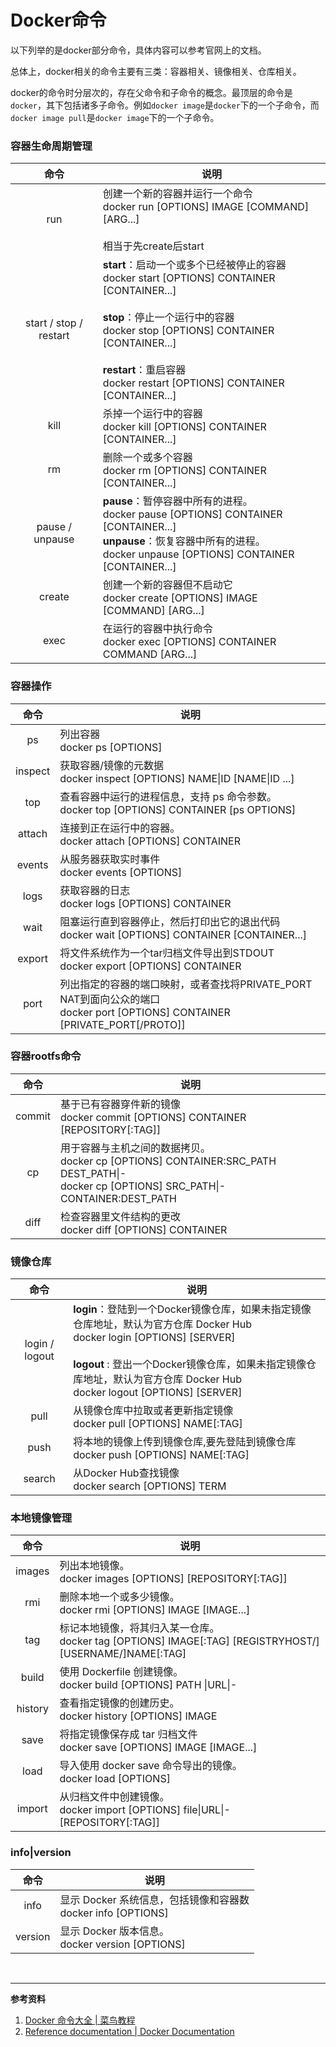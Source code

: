 # Docker命令

以下列举的是docker部分命令，具体内容可以参考官网上的文档。

总体上，docker相关的命令主要有三类：容器相关、镜像相关、仓库相关。

docker的命令时分层次的，存在父命令和子命令的概念。最顶层的命令是`docker`，其下包括诸多子命令。例如`docker image`是`docker`下的一个子命令，而`docker image pull`是`docker image`下的一个子命令。

### 容器生命周期管理

|          命令          | 说明                                                         |
| :--------------------: | ------------------------------------------------------------ |
|          run           | 创建一个新的容器并运行一个命令<br>docker run [OPTIONS] IMAGE [COMMAND] [ARG...]<br><br>相当于先create后start |
| start / stop / restart | **start**：启动一个或多个已经被停止的容器<br/>docker start [OPTIONS] CONTAINER [CONTAINER...]<br><br/>**stop**：停止一个运行中的容器<br/>docker stop [OPTIONS] CONTAINER [CONTAINER...]<br><br/>**restart**：重启容器<br>docker restart [OPTIONS] CONTAINER [CONTAINER...] |
|          kill          | 杀掉一个运行中的容器<br>docker kill [OPTIONS] CONTAINER [CONTAINER...] |
|           rm           | 删除一个或多个容器<br>docker rm [OPTIONS] CONTAINER [CONTAINER...] |
|    pause / unpause     | **pause**：暂停容器中所有的进程。<br/>docker pause [OPTIONS] CONTAINER [CONTAINER...]<br/>**unpause**：恢复容器中所有的进程。<br>docker unpause [OPTIONS] CONTAINER [CONTAINER...] |
|         create         | 创建一个新的容器但不启动它<br>docker create [OPTIONS] IMAGE [COMMAND] [ARG...] |
|          exec          | 在运行的容器中执行命令<br>docker exec [OPTIONS] CONTAINER COMMAND [ARG...] |

### 容器操作

|  命令   | 说明                                                         |
| :-----: | ------------------------------------------------------------ |
|   ps    | 列出容器<br>docker ps [OPTIONS]                              |
| inspect | 获取容器/镜像的元数据<br>docker inspect [OPTIONS] NAME\|ID [NAME\|ID ...] |
|   top   | 查看容器中运行的进程信息，支持 ps 命令参数。<br>docker top [OPTIONS] CONTAINER [ps OPTIONS] |
| attach  | 连接到正在运行中的容器。<br>docker attach [OPTIONS] CONTAINER |
| events  | 从服务器获取实时事件<br/>docker events [OPTIONS]             |
|  logs   | 获取容器的日志<br>docker logs [OPTIONS] CONTAINER            |
|  wait   | 阻塞运行直到容器停止，然后打印出它的退出代码<br>docker wait [OPTIONS] CONTAINER [CONTAINER...] |
| export  | 将文件系统作为一个tar归档文件导出到STDOUT<br>docker export [OPTIONS] CONTAINER |
|  port   | 列出指定的容器的端口映射，或者查找将PRIVATE_PORT NAT到面向公众的端口<br>docker port [OPTIONS] CONTAINER [PRIVATE_PORT[/PROTO]] |

### 容器rootfs命令

|  命令  | 说明                                                         |
| :----: | ------------------------------------------------------------ |
| commit | 基于已有容器穿件新的镜像<br>docker commit [OPTIONS] CONTAINER [REPOSITORY[:TAG]] |
|   cp   | 用于容器与主机之间的数据拷贝。<br>docker cp [OPTIONS] CONTAINER:SRC_PATH DEST_PATH\|-<br>docker cp [OPTIONS] SRC_PATH\|- CONTAINER:DEST_PATH |
|  diff  | 检查容器里文件结构的更改<br>docker diff [OPTIONS] CONTAINER  |

### 镜像仓库

|      命令      | 说明                                                         |
| :------------: | ------------------------------------------------------------ |
| login / logout | **login**：登陆到一个Docker镜像仓库，如果未指定镜像仓库地址，默认为官方仓库 Docker Hub<br/>docker login [OPTIONS] [SERVER]<br><br/>**logout** : 登出一个Docker镜像仓库，如果未指定镜像仓库地址，默认为官方仓库 Docker Hub<br>docker logout [OPTIONS] [SERVER] |
|      pull      | 从镜像仓库中拉取或者更新指定镜像<br>docker pull [OPTIONS] NAME[:TAG] |
|      push      | 将本地的镜像上传到镜像仓库,要先登陆到镜像仓库<br>docker push [OPTIONS] NAME[:TAG] |
|     search     | 从Docker Hub查找镜像<br>docker search [OPTIONS] TERM         |

### 本地镜像管理

|  命令   | 说明                                                         |
| :-----: | ------------------------------------------------------------ |
| images  | 列出本地镜像。<br>docker images [OPTIONS] [REPOSITORY[:TAG]] |
|   rmi   | 删除本地一个或多少镜像。<br/>docker rmi [OPTIONS] IMAGE [IMAGE...] |
|   tag   | 标记本地镜像，将其归入某一仓库。<br/>docker tag [OPTIONS] IMAGE[:TAG] \[REGISTRYHOST/][USERNAME/]NAME[:TAG] |
|  build  | 使用 Dockerfile 创建镜像。<br/>docker build [OPTIONS] PATH \|URL\|- |
| history | 查看指定镜像的创建历史。<br>docker history [OPTIONS] IMAGE   |
|  save   | 将指定镜像保存成 tar 归档文件<br/>docker save [OPTIONS] IMAGE [IMAGE...] |
|  load   | 导入使用 docker save 命令导出的镜像。<br>docker load [OPTIONS] |
| import  | 从归档文件中创建镜像。<br>docker import [OPTIONS] file\|URL\|- [REPOSITORY[:TAG]] |

### info|version

|  命令   | 说明                                                         |
| :-----: | ------------------------------------------------------------ |
|  info   | 显示 Docker 系统信息，包括镜像和容器数<br>docker info [OPTIONS] |
| version | 显示 Docker 版本信息。<br>docker version [OPTIONS]           |

<br>

---

**参考资料**

1. [Docker 命令大全 | 菜鸟教程](https://www.runoob.com/docker/docker-command-manual.html)
2. [Reference documentation | Docker Documentation](https://docs.docker.com/reference/)